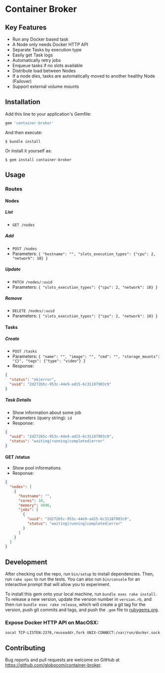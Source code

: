 # Container Broker

## Key Features
- Run any Docker based task
- A Node only needs Docker HTTP API
- Separate Tasks by execution type
- Easily get Task logs
- Automatically retry jobs
- Enqueue tasks if no slots available
- Distribute load between Nodes
- If a node dies, tasks are automatically moved to another healthy Node (Failover)
- Support external volume mounts

## Installation

Add this line to your application's Gemfile:

```ruby
gem 'container-broker'
```

And then execute:

    $ bundle install

Or install it yourself as:

    $ gem install container-broker

## Usage

### Routes

#### Nodes

##### List
  - `GET /nodes`

##### Add
  - `POST /nodes`
  - Parameters: `{ "hostname": "", "slots_execution_types": {"cpu": 2, "network": 10} }`

##### Update
  - `PATCH /nodes/:uuid`
  - Parameters: `{ "slots_execution_types": {"cpu": 2, "network": 10} }`

##### Remove
  - `DELETE /nodes/:uuid`
  - Parameters: `{ "slots_execution_types": {"cpu": 2, "network": 10} }`

#### Tasks

##### Create
  - `POST /tasks`
  - Parameters: `{ "name": "", "image": "", "cmd": "", "storage_mounts": "{}", "tags": {"type": "video"} }`
  - Response:
  ```json
  {
    "status": "ok|error",
    "uuid": "2d272b5c-953c-44e9-ad15-6c31187903c9"
  }
  ```

##### Task Details
  - Show information about some job
  - Parameters (query string): `id`
  - Response:
  ```json
  {
    "uuid": "2d272b5c-953c-44e9-ad15-6c31187903c9",
    "status": "waiting|running|completed|error"
  }
  ```

#### GET /status
  - Show pool informations
  - Response:
  ```json
  {
    "nodes": [
      {
        "hostname": "",
        "cores": 10,
        "memory": 4096,
        "jobs": [
          {
            "uuid": "2d272b5c-953c-44e9-ad15-6c31187903c9",
            "status": "waiting|running|completed|error"
          }
        ]
      }
    ]
  }
  ```

## Development

After checking out the repo, run `bin/setup` to install dependencies. Then, run `rake spec` to run the tests. You can also run `bin/console` for an interactive prompt that will allow you to experiment.

To install this gem onto your local machine, run `bundle exec rake install`. To release a new version, update the version number in `version.rb`, and then run `bundle exec rake release`, which will create a git tag for the version, push git commits and tags, and push the `.gem` file to [rubygems.org](https://rubygems.org).

### Expose Docker HTTP API on MacOSX:
```shell
socat TCP-LISTEN:2376,reuseaddr,fork UNIX-CONNECT:/var/run/docker.sock
```

## Contributing

Bug reports and pull requests are welcome on GitHub at https://github.com/globocom/container-broker.
